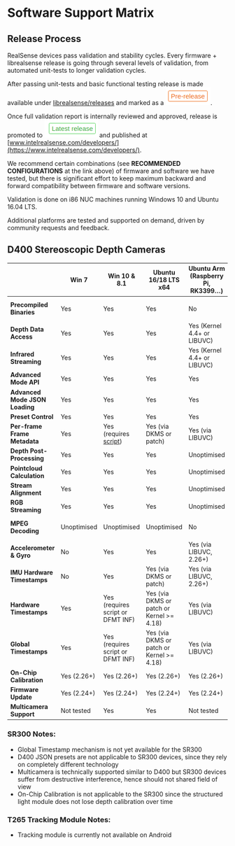 # Software Support Matrix

## Release Process

RealSense devices pass validation and stability cycles. Every firmware + librealsense release is going through several levels of validation, from automated unit-tests to longer validation cycles.  

After passing unit-tests and basic functional testing release is made available under [librealsense/releases](https://github.com/IntelRealSense/librealsense/releases) and marked as a ![pre-release](./img/prerelease.png).

Once full validation report is internally reviewed and approved, release is promoted to ![latest](./img/latest_release.png) and published at [www.intelrealsense.com/developers/](https://www.intelrealsense.com/developers/).

We recommend certain combinations (see **RECOMMENDED CONFIGURATIONS** at the link above) of firmware and software we have tested, but there is significant effort to keep maximum backward and forward compatibility between firmware and software versions.

Validation is done on i86 NUC machines running Windows 10 and Ubuntu 16.04 LTS.

Additional platforms are tested and supported on demand, driven by community requests and feedback.

## D400 Stereoscopic Depth Cameras

|                                | Win 7                  | Win 10 & 8.1                      | Ubuntu 16/18 LTS x64                       | Ubuntu Arm (Raspberry Pi, RK3399…) | NVidia Jetson Series | Android (7+) & JAVA | Mac OS            | Viewer         | C/C++       | Python      | C#  | ROS                | Node.js             | LabView        | Unity  | Matlab  | OpenNi2| Unreal|
|--------------------------------|------------------------|-----------------------------------|--------------------------------------------|-----------------------------|-------------------------|-------------------------|-------------------|----------------|-------------|-------------|-----|--------------------|---------------------|----------------|--------|---------|--------|------|
| **Precompiled Binaries**       | Yes                    | Yes                               | Yes                                        | No                          | Yes (2.24+)             | Yes                     | No                | Yes            | Yes         | Yes         | Yes | Yes                | Yes (outdated 2.16) | Yes            | Yes    | Yes     | No     | No   |
| **Depth Data Access**          | Yes                    | Yes                               | Yes                                        | Yes (Kernel 4.4+ or LIBUVC) | Yes                     | Yes                     | Yes               | Yes            | Yes         | Yes         | Yes | Yes                | Yes                 | Yes            | Yes    | Yes     | Yes    | Yes  |
| **Infrared Streaming**         | Yes                    | Yes                               | Yes                                        | Yes (Kernel 4.4+ or LIBUVC) | Yes (via LibUVC)        | Yes                     | Yes               | Yes            | Yes         | Yes         | Yes | Yes                | Yes                 | Yes            | Yes    | Yes     | Yes    | Yes  |
| **Advanced Mode API**          | Yes                    | Yes                               | Yes                                        | Yes                         | Yes                     | No                      | Yes               | Yes            | Yes         | Yes         | No  | No                 | No                  | No             | No     | No      | No     | No   |
| **Advanced Mode JSON Loading** | Yes                    | Yes                               | Yes                                        | Yes                         | Yes                     | Yes                     | Yes               | Yes            | Yes         | Yes         | Yes | Yes                | Yes                 | Yes            | No     | No      | No     | No   |
| **Preset Control**             | Yes                    | Yes                               | Yes                                        | Yes                         | Yes                     | Yes                     | Yes               | Yes            | Yes         | Yes         | Yes | Yes                | Yes                 | Yes            | Yes    | Yes     | Yes    | Yes  |
| **Per-frame Frame Metadata**   | Yes                    | Yes (requires [script](./installation_windows.md#use-automation-script))| Yes (via DKMS or patch)| Yes (via LIBUVC) | Yes              | Yes                     | Yes               | Yes (2.26+)    | Yes         | Yes         | Yes | N/A                | Yes                 | N/A            | No     | Yes     | No     | No   |
| **Depth Post-Processing**      | Yes                    | Yes                               | Yes                                        | Unoptimised                 | Unoptimised             | Unoptimised             | Yes               | Yes            | Yes         | Yes         | Yes | Yes                | No                  | N/A            | Yes    | N/A     | No     | No   |
| **Pointcloud Calculation**     | Yes                    | Yes                               | Yes                                        | Unoptimised                 | Yes (2.13+ with CUDA)   | Unoptimised             | Yes               | Yes            | Yes         | Yes         | Yes | Yes                | Yes                 | N/A            | Yes    | Yes     | N/A    | N/A  |
| **Stream Alignment**           | Yes                    | Yes                               | Yes                                        | Unoptimised                 | Yes (2.13+ with CUDA)   | Yes                     | Yes               | No             | Yes         | Yes         | Yes | Yes                | Yes                 | N/A            | Yes    | N/A     | N/A    | N/A  |
| **RGB Streaming**              | Yes                    | Yes                               | Yes                                        | Unoptimised                 | Yes (2.13+ with CUDA)   | Unoptimised             | Yes               | Yes            | Yes         | Yes         | Yes | Yes                | Yes                 | Yes            | Yes    | Yes     | Yes    | Yes  |
| **MPEG Decoding**              | Unoptimised            | Unoptimised                       | Unoptimised                                | No                          | No                      | No                      | No                | Yes (2.26.1?+) | Yes         | Yes         | Yes | Yes                | Yes                 | Yes            | Yes    | Yes     | Yes    | Yes  |
| **Accelerometer & Gyro**       | No                     | Yes                               | Yes                                        | Yes (via LIBUVC, 2.26+)     | Yes (via LIBUVC, 2.26+) | Yes (via LIBUVC, 2.26+) | No (WIP)          | Yes            | Yes         | Yes         | Yes | Yes                | Yes                 | N/A            | N/A    | Yes     | No     | No   |
| **IMU Hardware Timestamps**    | No                     | Yes                               | Yes (via DKMS or patch)                    | Yes (via LIBUVC, 2.26+)     | Yes (via LIBUVC, 2.26+) | Yes (via LIBUVC, 2.26+) | No (WIP)          | Yes            | Yes         | Yes         | Yes | Yes                | Yes                 | N/A            | N/A    | Yes     | No     | No   |
| **Hardware Timestamps**        | Yes                    | Yes (requires script or DFMT INF) | Yes (via DKMS or patch or Kernel >= 4.18)  | Yes (via LIBUVC)            | Yes (via LibUVC)        | Yes                     | Yes               | Yes            | Yes         | Yes         | Yes | Yes                | Yes                 | Yes            | Yes    | Yes     | Yes    | Yes  |
| **Global Timestamps**          | Yes                    | Yes (requires script or DFMT INF) | Yes (via DKMS or patch or Kernel >= 4.18)  | Yes (via LIBUVC)            | Yes (via LIBUVC)        | Yes                     | Yes               | Yes            | Yes         | Yes         | Yes | Yes                | Yes                 | Yes            | Yes    | Yes     | Yes    | Yes  |
| **On-Chip Calibration**           | Yes (2.26+)            | Yes (2.26+)                       | Yes (2.26+)                                | Yes (2.26+)                 | Yes (2.26+)             | No                      | Yes (2.26+)       | Yes (2.26+)    | No          | No          | No  | No                 | No                  | No             | No     | No      | No     | No   |
| **Firmware Update**            | Yes (2.24+)            | Yes (2.24+)                       | Yes (2.24+)                                | Yes (2.24+)                 | Yes (2.24+)             | Yes (2.24+)             | Yes (2.24+)       | Yes (2.24+)    | Yes (2.24+) | Yes (2.24+) | No  | No                 | No                  | No             | No     | No      | No     | No   |
| **Multicamera Support**        | Not tested             | Yes                               | Yes                                        | Not tested                  | Not tested              | Not tested              | Not tested        | Yes            | Yes         | Yes         | Yes | Yes                | Yes                 | No             | No     | Yes     | N/A    | N/A  |

### SR300 Notes:

* Global Timestamp mechanism is not yet available for the SR300
* D400 JSON presets are not applicable to SR300 devices, since they rely on completely different technology
* Multicamera is technically supported similar to D400 but SR300 devices suffer from destructive interference, hence should not shared field of view
* On-Chip Calibration is not applicable to the SR300 since the structured light module does not lose depth calibration over time

### T265 Tracking Module Notes:

* Tracking module is currently not available on Android
